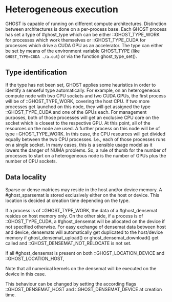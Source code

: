 Heterogeneous execution
=======================

GHOST is capable of running on different compute architectures.
Distinction between architectures is done on a per-process base.
Each GHOST process has set a type of #ghost_type which can be either ::GHOST_TYPE_WORK for processes which work themselves or ::GHOST_TYPE_CUDA for processes which drive a CUDA GPU as an accelerator.
The type can either be set by means of the environment variable GHOST_TYPE (like `GHOST_TYPE=CUDA ./a.out`) or via the function ghost_type_set().

Type identification
-------------------

If the type has not been set, GHOST applies some heuristics in order to identify a senseful type automatically.
For example, on an heterogeneous compute node with two CPU sockets and two CUDA GPUs, the first process will be of ::GHOST_TYPE_WORK, covering the host CPU.
If two more processes get launched on this node, they will get assigned the type ::GHOST_TYPE_CUDA and one of the GPUs each.
For management purposes, both of those processes will get an exclusive CPU core on the socket which is closest to the respective GPU.
At this point, all of the resources on the node are used.
A further process on this node will be of type ::GHOST_TYPE_WORK.
In this case, the CPU resources will get divided equally between the two CPU processes.
I.e., each of those processes runs on a single socket.
In many cases, this is a sensible usage model as it lowers the danger of NUMA problems.
So, a rule of thumb for the number of processes to start on a heterogeneous node is the number of GPUs plus the number of CPU sockets.


Data locality
-------------

Sparse or dense matrices may reside in the host and/or device memory.
A #ghost_sparsemat is stored exclusively either on the host or device.
This location is decided at creation time depending on the type.

If a process is of ::GHOST_TYPE_WORK, the data of a #ghost_densemat resides on host memory only.
On the other side, if a process is of ::GHOST_TYPE_CUDA, a #ghost_densemat will be allocated on the device if not specified otherwise.
For easy exchange of densemat data between host and device, densemats will automatically get duplicated to the host/device memory if ghost_densemat_upload() or ghost_densemat_download() get called and ::GHOST_DENSEMAT_NOT_RELOCATE is not set. 

If all #ghost_densemat is present on both ::GHOST_LOCATION_DEVICE and ::GHOST_LOCATION_HOST, 

Note that all numerical kernels on the densemat will be executed on the device in this case.

This behaviour can be changed by setting the according flags ::GHOST_DENSEMAT_HOST and ::GHOST_DENSEMAT_DEVICE at creation time. 

